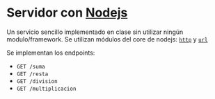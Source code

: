 # Servidor con [Nodejs](https://nodejs.org/en/docs/)

Un servicio sencillo implementado en clase sin utilizar ningún modulo/framework.  Se utilizan módulos del core de nodejs:  [`http`](https://nodejs.org/api/http.html) y [`url`](https://nodejs.org/api/url.html)

Se implementan los endpoints:

- `GET /suma`
- `GET /resta`
- `GET /division`
- `GET /multiplicacion`

